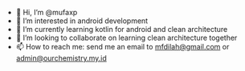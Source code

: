 - 👋 Hi, I’m @mufaxp
- 👀 I’m interested in android development
- 🌱 I’m currently learning kotlin for android and clean architecture
- 💞️ I’m looking to collaborate on learning clean architecture together
- 📫 How to reach me: send me an email to mfdilah@gmail.com or admin@ourchemistry.my.id

<!---
mufaxp/mufaxp is a ✨ special ✨ repository because its `README.md` (this file) appears on your GitHub profile.
You can click the Preview link to take a look at your changes.
--->
